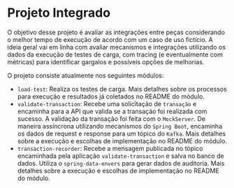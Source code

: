 # Projeto Integrado

O objetivo desse projeto é avaliar as integrações entre peças considerando o melhor tempo de execução de acordo com um caso de uso fictício. A ideia geral vai em linha com avaliar mecanismos e integrações utilizando os dados da execução de testes de carga, com tracing (e eventualmente com métricas) para identificar gargalos e possíveis opções de melhorias.

O projeto consiste atualmente nos seguintes módulos:

- `load-test`: Realiza os testes de carga. Mais detalhes sobre os processos para execução e resultados já coletados no README do módulo.
- `validate-transaction`: Recebe uma solicitação de `transação` e encaminha para a API que valida se a transação foi realizada com sucesso. A validação da transação foi feita com o `MockServer`. De maneira assíncrona utilizando mecanismos do `Spring Boot`, encaminha os dados de request e response para um tópico do `Kafka`. Mais detalhes sobre a execução e escolhas de implementação no README do módulo.
- `transaction-recorder`: Recebe a mensagem publicada no tópico encaminhada pela aplicação `validate-transaction` e salva no banco de dados. Utiliza o `spring-data-envers` para gerar dados de auditoria. Mais detalhes sobre a execução e escolhas de implementação no README do módulo.